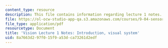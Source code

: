 ```yaml
---
content_type: resource
description: This file contains information regarding lecture 1 notes.
file: https://ol-ocw-studio-app-qa.s3.amazonaws.com/courses/9-04-sensory-systems-fall-2013/8a7663d297f015f9a53dca73261d2edf_MIT9_04F13_Vis1.pdf
file_type: application/pdf
resourcetype: Document
title: 'Vision Lecture 1 Notes: Introduction, visual system'
uid: 8a7663d2-97f0-15f9-a53d-ca73261d2edf
---
```

